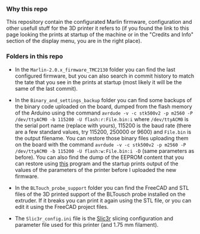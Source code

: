 ### Why this repo
This repository contain the configurated Marlin firmware, configuration and other usefull stuff for the 3D printer it refers to (if you found the link to this page looking the prints at startup of the machine or in the "Credits and Info" section of the display menu, you are in the right place).


### Folders in this repo
- In the `Marlin-2.0.x_firmware_TMC2130` folder you can find the last configured firmware, but you can also search in commit history to match the tate that you see in the prints at startup (most likely it will be the same of the last commit).

- In the `Binary_and_settings_backup` folder you can find some backups of the binary code uploaded on the board, dumped from the flash memory of the Arduino using the command `avrdude -v -c stk500v2 -p m2560 -P /dev/ttyACM0 -b 115200 -U flash:r:File.bin:i` where `/dev/ttyACM0` is the serial port name (replace with yours), 115200 is the baud rate (there are a few standard values, try 115200, 250000 or 9600) and `File.bin` is the output filename.
You can restore those binary files uploading them on the board with the command `avrdude -v -c stk500v2 -p m2560 -P /dev/ttyACM0 -b 115200 -U flash:w:File.bin:i -D` (same parameters as before).
You can also find the dump of the EEPROM content that you can restore using [this](https://github.com/francesco-scar/arduino-EEPROM-backup_restore) program and the startup prints output of the values of the parameters of the printer before I uploaded the new firmware.

- In the `BLTouch_probe_support` folder you can find the FreeCAD and STL files of the 3D printed support of the BLTousch probe installed on the extruder. If it breaks you can print it again using the STL file, or you can edit it using the FreeCAD project files.

- The `Slic3r_config.ini` file is the [Slic3r](https://slic3r.org/) slicing configuration and parameter file used for this printer (and 1.75 mm filament).
